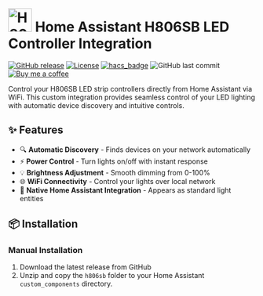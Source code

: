 # <img src="https://github.com/nnoskov/ha806sb-integration/blob/9a5a637e5a062ac8278a09110262c0a9917e3ae7/h806sb/icon.svg" width="48" height="48" alt="H806SB Logo"> Home Assistant H806SB LED Controller Integration

[![GitHub release](https://img.shields.io/github/release/nnoskov/h806sb-integration.svg)](https://github.com/nnoskov/h806sb-integration/releases)
[![License](https://img.shields.io/badge/License-MIT-yellow.svg)](https://opensource.org/licenses/MIT)
[![hacs_badge](https://img.shields.io/badge/HACS-Default-orange.svg)](https://github.com/hacs/integration)
![GitHub last commit](https://img.shields.io/github/last-commit/nnoskov/h806sb-integration)
[![Buy me a coffee](https://img.shields.io/badge/Buy%20me%20a%20coffee-%E2%98%95-yellow)](https://buymeacoffee.com/yourusername)

Control your H806SB LED strip controllers directly from Home Assistant via WiFi. This custom integration provides seamless control of your LED lighting with automatic device discovery and intuitive controls.

## ✨ Features

- 🔍 **Automatic Discovery** - Finds devices on your network automatically
- ⚡ **Power Control** - Turn lights on/off with instant response
- 💡 **Brightness Adjustment** - Smooth dimming from 0-100%
- 🌐 **WiFi Connectivity** - Control your lights over local network
- 🧩 **Native Home Assistant Integration** - Appears as standard light entities

## 📦 Installation

### Manual Installation
1. Download the latest release from GitHub
2. Unzip and copy the `h806sb` folder to your Home Assistant `custom_components` directory.
